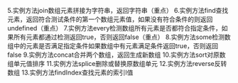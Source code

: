 5.实例方法join数组元素拼接为字符串，返回字符串（重点）
6.实例方法find查找元素，返回符合测试条件的第一个数组元素值，如果没有符合条件的则返回undefined（重点）
7.实例方法every检测数组所有元素是否都符合指定条件，如果所有元素都通过检测返回true，否则返回false（重点）
8.实例方法some检测数组中的元素是否满足指定条件如果数组中有元素满足条件返回true，否则返回false
9.实例方法concat合并两个数组，返回生成新数组
10.实例方法sort对原数组单元值排序
11.实例方法splice删除或替换原数组单元
12.实例方法reverse反转数组
13.实例方法findIndex查找元素的索引l值